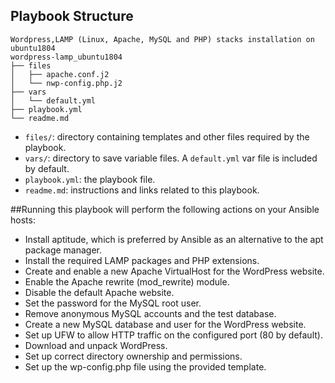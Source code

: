 
## Playbook Structure


```
Wordpress,LAMP (Linux, Apache, MySQL and PHP) stacks installation on ubuntu1804
wordpress-lamp_ubuntu1804
├── files
│   ├── apache.conf.j2
│   └── nwp-config.php.j2
├── vars
│   └── default.yml
├── playbook.yml
└── readme.md
```


- `files/`: directory containing templates and other files required by the playbook.
- `vars/`: directory to save variable files. A `default.yml` var file is included by default.
- `playbook.yml`: the playbook file.
- `readme.md`: instructions and links related to this playbook.

##Running this playbook will perform the following actions on your Ansible hosts:

- Install aptitude, which is preferred by Ansible as an alternative to the apt package manager.
- Install the required LAMP packages and PHP extensions.
- Create and enable a new Apache VirtualHost for the WordPress website.
- Enable the Apache rewrite (mod_rewrite) module.
- Disable the default Apache website.
- Set the password for the MySQL root user.
- Remove anonymous MySQL accounts and the test database.
- Create a new MySQL database and user for the WordPress website.
- Set up UFW to allow HTTP traffic on the configured port (80 by default).
- Download and unpack WordPress.
- Set up correct directory ownership and permissions.
- Set up the wp-config.php file using the provided template.


